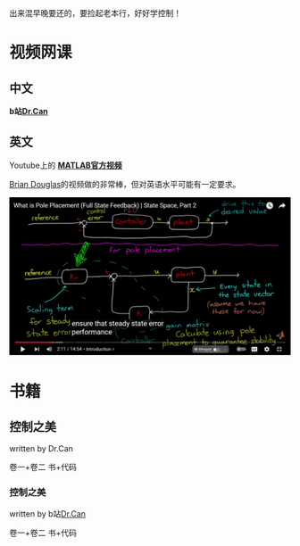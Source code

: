 

出来混早晚要还的，要捡起老本行，好好学控制！

# 视频网课

## 中文

**b站[Dr.Can](https://space.bilibili.com/230105574)**  



## 英文

Youtube上的 **[MATLAB官方视频](https://www.youtube.com/@MATLAB)**

[Brian Douglas](http://engineeringmedia.com)的视频做的非常棒，但对英语水平可能有一定要求。

![alt text](image.png)

# 书籍

## 控制之美 

written by Dr.Can

卷一+卷二 书+代码 
### 控制之美

written by b站[Dr.Can](https://space.bilibili.com/230105574)  

卷一+卷二 书+代码 
